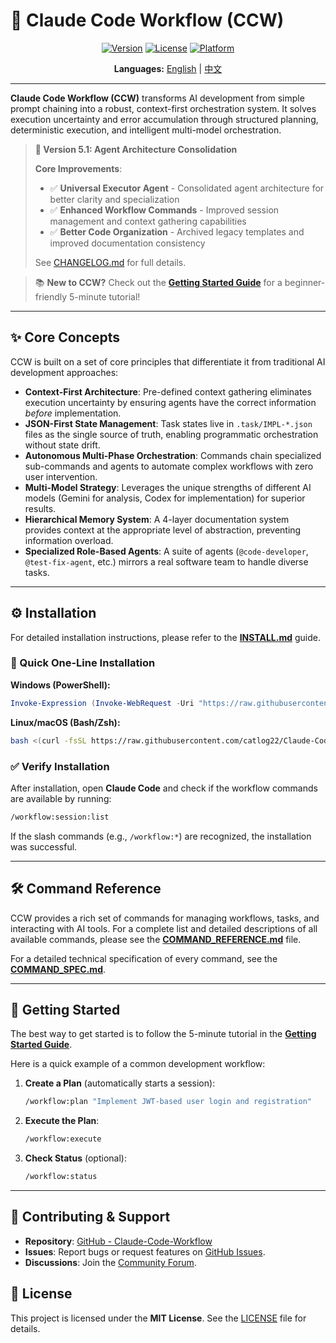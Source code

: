 # 🚀 Claude Code Workflow (CCW)

<div align="center">

[![Version](https://img.shields.io/badge/version-v5.1.0-blue.svg)](https://github.com/catlog22/Claude-Code-Workflow/releases)
[![License](https://img.shields.io/badge/license-MIT-green.svg)](LICENSE)
[![Platform](https://img.shields.io/badge/platform-Windows%20%7C%20Linux%20%7C%20macOS-lightgrey.svg)]()

**Languages:** [English](README.md) | [中文](README_CN.md)

</div>

---

**Claude Code Workflow (CCW)** transforms AI development from simple prompt chaining into a robust, context-first orchestration system. It solves execution uncertainty and error accumulation through structured planning, deterministic execution, and intelligent multi-model orchestration.

> **🎉 Version 5.1: Agent Architecture Consolidation**
>
> **Core Improvements**:
> - ✅ **Universal Executor Agent** - Consolidated agent architecture for better clarity and specialization
> - ✅ **Enhanced Workflow Commands** - Improved session management and context gathering capabilities
> - ✅ **Better Code Organization** - Archived legacy templates and improved documentation consistency
>
> See [CHANGELOG.md](CHANGELOG.md) for full details.

> 📚 **New to CCW?** Check out the [**Getting Started Guide**](GETTING_STARTED.md) for a beginner-friendly 5-minute tutorial!

---

## ✨ Core Concepts

CCW is built on a set of core principles that differentiate it from traditional AI development approaches:

- **Context-First Architecture**: Pre-defined context gathering eliminates execution uncertainty by ensuring agents have the correct information *before* implementation.
- **JSON-First State Management**: Task states live in `.task/IMPL-*.json` files as the single source of truth, enabling programmatic orchestration without state drift.
- **Autonomous Multi-Phase Orchestration**: Commands chain specialized sub-commands and agents to automate complex workflows with zero user intervention.
- **Multi-Model Strategy**: Leverages the unique strengths of different AI models (Gemini for analysis, Codex for implementation) for superior results.
- **Hierarchical Memory System**: A 4-layer documentation system provides context at the appropriate level of abstraction, preventing information overload.
- **Specialized Role-Based Agents**: A suite of agents (`@code-developer`, `@test-fix-agent`, etc.) mirrors a real software team to handle diverse tasks.

---

## ⚙️ Installation

For detailed installation instructions, please refer to the [**INSTALL.md**](INSTALL.md) guide.

### **🚀 Quick One-Line Installation**

**Windows (PowerShell):**
```powershell
Invoke-Expression (Invoke-WebRequest -Uri "https://raw.githubusercontent.com/catlog22/Claude-Code-Workflow/main/install-remote.ps1" -UseBasicParsing).Content
```

**Linux/macOS (Bash/Zsh):**
```bash
bash <(curl -fsSL https://raw.githubusercontent.com/catlog22/Claude-Code-Workflow/main/install-remote.sh)
```

### **✅ Verify Installation**
After installation, open **Claude Code** and check if the workflow commands are available by running:
```bash
/workflow:session:list
```
If the slash commands (e.g., `/workflow:*`) are recognized, the installation was successful.

---

## 🛠️ Command Reference

CCW provides a rich set of commands for managing workflows, tasks, and interacting with AI tools. For a complete list and detailed descriptions of all available commands, please see the [**COMMAND_REFERENCE.md**](COMMAND_REFERENCE.md) file.

For a detailed technical specification of every command, see the [**COMMAND_SPEC.md**](COMMAND_SPEC.md).

---

## 🚀 Getting Started

The best way to get started is to follow the 5-minute tutorial in the [**Getting Started Guide**](GETTING_STARTED.md).

Here is a quick example of a common development workflow:

1.  **Create a Plan** (automatically starts a session):
    ```bash
    /workflow:plan "Implement JWT-based user login and registration"
    ```
2.  **Execute the Plan**:
    ```bash
    /workflow:execute
    ```
3.  **Check Status** (optional):
    ```bash
    /workflow:status
    ```

---

## 🤝 Contributing & Support

- **Repository**: [GitHub - Claude-Code-Workflow](https://github.com/catlog22/Claude-Code-Workflow)
- **Issues**: Report bugs or request features on [GitHub Issues](https://github.com/catlog22/Claude-Code-Workflow/issues).
- **Discussions**: Join the [Community Forum](https://github.com/catlog22/Claude-Code-Workflow/discussions).

## 📄 License

This project is licensed under the **MIT License**. See the [LICENSE](LICENSE) file for details.